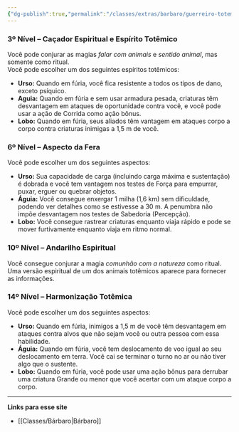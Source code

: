 ```yaml
---
{"dg-publish":true,"permalink":"/classes/extras/barbaro/guerreiro-totemico/","created":"2024-08-17T10:43:45.932-03:00","updated":"2024-07-28T22:14:43.172-03:00"}
---
```



### 3º Nível – Caçador Espiritual e Espírito Totêmico  
Você pode conjurar as magias _falar com animais_ e _sentido animal_, mas somente como ritual.  
Você pode escolher um dos seguintes espíritos totêmicos:
- **Urso:** Quando em fúria, você fica resistente a todos os tipos de dano, exceto psíquico.
- **Aguia:** Quando em fúria e sem usar armadura pesada, criaturas têm desvantagem em ataques de oportunidade contra você, e você pode usar a ação de Corrida como ação bônus.
- **Lobo:** Quando em fúria, seus aliados têm vantagem em ataques corpo a corpo contra criaturas inimigas a 1,5 m de você.

### 6º Nível – Aspecto da Fera  
Você pode escolher um dos seguintes aspectos:
- **Urso:** Sua capacidade de carga (incluindo carga máxima e sustentação) é dobrada e você tem vantagem nos testes de Força para empurrar, puxar, erguer ou quebrar objetos.
- **Águia:** Você consegue enxergar 1 milha (1,6 km) sem dificuldade, podendo ver detalhes como se estivesse a 30 m. A penumbra não impõe desvantagem nos testes de Sabedoria (Percepção).
- **Lobo:** Você consegue rastrear criaturas enquanto viaja rápido e pode se mover furtivamente enquanto viaja em ritmo normal.

### 10º Nível – Andarilho Espiritual  
Você consegue conjurar a magia _comunhão com a natureza_ como ritual. Uma versão espiritual de um dos animais totêmicos aparece para fornecer as informações.

### 14º Nível – Harmonização Totêmica  
Você pode escolher um dos seguintes aspectos:
- **Urso:** Quando em fúria, inimigos a 1,5 m de você têm desvantagem em ataques contra alvos que não sejam você ou outra pessoa com essa habilidade.
- **Águia:** Quando em fúria, você tem deslocamento de voo igual ao seu deslocamento em terra. Você cai se terminar o turno no ar ou não tiver algo que o sustente.
- **Lobo:** Quando em fúria, você pode usar uma ação bônus para derrubar uma criatura Grande ou menor que você acertar com um ataque corpo a corpo.
___
**Links para esse site**
- [[Classes/Bárbaro\|Bárbaro]]